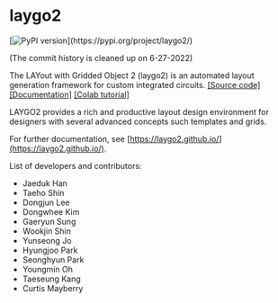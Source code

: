 # laygo2

[![PyPI version](https://badge.fury.io/py/laygo2.svg?)](https://pypi.org/project/laygo2/)

(The commit history is cleaned up on 6-27-2022)

The LAYout with Gridded Object 2 (laygo2) is an automated layout generation framework
for custom integrated circuits. 
[\[Source code\]](https://github.com/niftylab/laygo2) 
[\[Documentation\]](https://laygo2.github.io/) 
[\[Colab tutorial\]](https://colab.research.google.com/drive/1tpuUvqb6BujzZI6RBf2cFdAfMqBsxpep?usp=sharing) 

LAYGO2 provides a rich and productive layout design environment for designers
with several advanced concepts such templates and grids.

For further documentation, see [https://laygo2.github.io/](https://laygo2.github.io/).

List of developers and contributors:
- Jaeduk Han
- Taeho Shin
- Dongjun Lee
- Dongwhee Kim
- Gaeryun Sung
- Wookjin Shin
- Yunseong Jo
- Hyungjoo Park
- Seonghyun Park
- Youngmin Oh
- Taeseung Kang
- Curtis Mayberry

